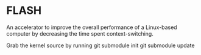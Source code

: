 FLASH
======
An accelerator to improve the overall performance of a Linux-based computer by decreasing the time spent context-switching. 

Grab the kernel source by running
    git submodule init
    git submodule update

